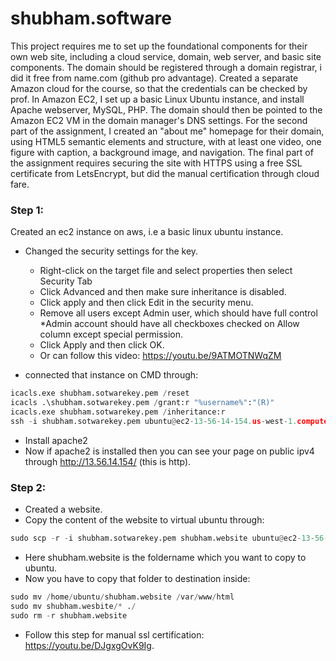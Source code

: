 # shubham.software
This project requires me to set up the foundational components for their own web site, including a cloud service, domain, web server, and basic site components. The domain should be registered through a domain registrar, i did it free from name.com (github pro advantage). Created a separate Amazon cloud for the course, so that the credentials can be checked by prof. In Amazon EC2, I set up a basic Linux Ubuntu instance, and install Apache webserver, MySQL, PHP. The domain should then be pointed to the Amazon EC2 VM in the domain manager's DNS settings. For the second part of the assignment, I created an "about me" homepage for their domain, using HTML5 semantic elements and structure, with at least one video, one figure with caption, a background image, and navigation. The final part of the assignment requires securing the site with HTTPS using a free SSL certificate from LetsEncrypt, but did the manual certification through cloud fare.

### Step 1:
Created an ec2 instance on aws, i.e a basic linux ubuntu instance. 
* Changed the security settings for the key. 
  * Right-click on the target file and select properties then select Security Tab
  * Click Advanced and then make sure inheritance is disabled.
  * Click apply and then click Edit in the security menu.
  * Remove all users except Admin user, which should have full control *Admin account should have all checkboxes checked on Allow column except special permission.
  * Click Apply and then click OK.
  * Or can follow this video: https://youtu.be/9ATMOTNWqZM
  <img>
  
* connected that instance on CMD through:
```python
icacls.exe shubham.sotwarekey.pem /reset
icacls .\shubham.sotwarekey.pem /grant:r "%username%":"(R)"
icacls.exe shubham.sotwarekey.pem /inheritance:r
ssh -i shubham.sotwarekey.pem ubuntu@ec2-13-56-14-154.us-west-1.compute.amazonaws.com
```

* Install apache2
* Now if apache2 is installed then you can see your page on public ipv4 through http://13.56.14.154/ (this is http).

 ### Step 2:
* Created a website.
* Copy the content of the website to virtual ubuntu through:
```python
sudo scp -r -i shubham.sotwarekey.pem shubham.website ubuntu@ec2-13-56-14-154.us-west-1.compute.amazonaws.com:
```
* Here shubham.website is the foldername which you want to copy to ubuntu.
* Now you have to copy that folder to destination inside:
```python
sudo mv /home/ubuntu/shubham.website /var/www/html
sudo mv shubham.wesbite/* ./
sudo rm -r shubham.website
```
* Follow this step for manual ssl certification: https://youtu.be/DJgxgOvK9Ig.
